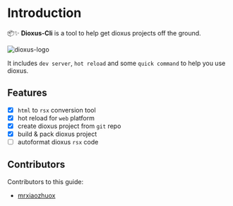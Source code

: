 # Introduction

📦✨ **Dioxus-Cli** is a tool to help get dioxus projects off the ground.

![dioxus-logo](https://github.com/DioxusLabs/dioxus/raw/master/notes/header.svg)

It includes `dev server`, `hot reload` and some `quick command` to help you use dioxus.

## Features

- [x] `html` to `rsx` conversion tool
- [x] hot reload for `web` platform
- [x] create dioxus project from `git` repo
- [x] build & pack dioxus project
- [ ] autoformat dioxus `rsx` code

## Contributors

Contributors to this guide:

- [mrxiaozhuox](https://github.com/mrxiaozhuox)